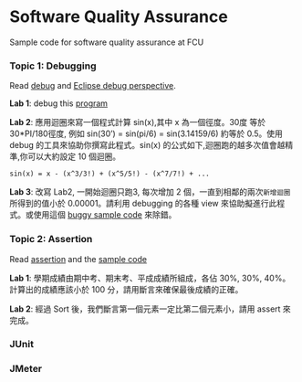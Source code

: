 Software Quality Assurance
===

Sample code for software quality assurance at FCU


### Topic 1: Debugging 

Read [debug](/debug/Debug.md) and [Eclipse debug perspective](/debug/DebugView.md).

**Lab 1**: debug this [program](/src/debug/BubbleSort.java)

**Lab 2**: 應⽤迴圈來寫一個程式計算 sin(x),其中 x 為一個徑度。30度 等於 30*PI/180徑度, 例如 sin(30’) = sin(pi/6) = sin(3.14159/6) 約等於 0.5。使用 debug 的工具來協助你撰寫此程式。sin(x) 的公式如下,迴圈跑的越多次值會越精準,你可以⼤約設定 10 個迴圈。

```
sin(x) = x - (x^3/3!) + (x^5/5!) - (x^7/7!) + ...
```

**Lab 3**: 改寫 Lab2, 一開始迴圈只跑3, 每次增加 2 個，一直到相鄰的兩次`新增迴圈`所得到的值小於 0.00001。請利用 debugging 的各種 view 來協助擬進行此程式。或使用這個 [buggy sample code](/src/debug/Sin.java) 來除錯。

### Topic 2: Assertion

Read [assertion](/debug/Assertion.md) and the [sample code](/src/debug/AssertionDemo.java)

**Lab 1**: 學期成績由期中考、期末考、平成成績所組成，各佔 30%, 30%, 40%。計算出的成績應該小於 100 分，請用斷言來確保最後成績的正確。

**Lab 2**: 經過 Sort 後，我們斷言第一個元素一定比第二個元素小，請用 assert 來完成。

### JUnit

### JMeter
